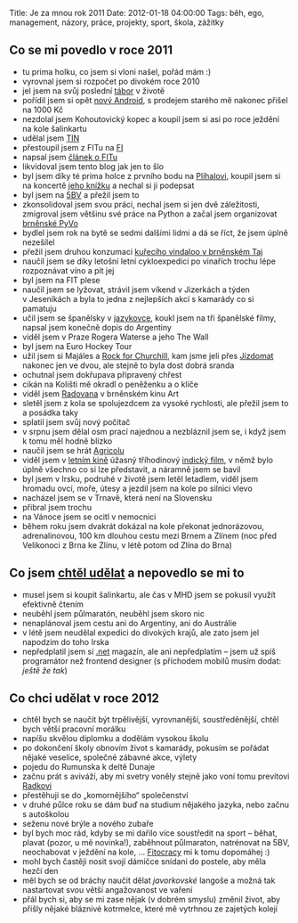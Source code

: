 Title: Je za mnou rok 2011
Date: 2012-01-18 04:00:00
Tags: běh, ego, management, názory, práce, projekty, sport, škola, zážitky

## Co se mi povedlo v roce 2011

-   tu prima holku, co jsem si vloni našel, pořád mám :)
-   vyrovnal jsem si rozpočet po divokém roce 2010
-   jel jsem na svůj poslední [tábor](http://www.taborprekvapeni.net/) v životě
-   pořídil jsem si opět [nový Android](http://www.mobilmania.cz/clanky/lg-optimus-one-postrach-levnych-androidu-test/sc-3-a-1315240/default.aspx), s prodejem starého mě nakonec přišel na 1000 Kč
-   nezdolal jsem Kohoutovický kopec a koupil jsem si asi po roce ježdění na kole šalinkartu
-   udělal jsem [TIN](http://www.fit.vutbr.cz/study/courses/TIN/)
-   přestoupil jsem z FITu na [FI](http://www.fi.muni.cz/)
-   napsal jsem [článek o FITu](|filename|2011-05-09_byl-jsem-fit.md)
-   likvidoval jsem tento blog jak jen to šlo
-   byl jsem díky té prima holce z prvního bodu na [Plíhalovi](http://karelplihal.cz/), koupil jsem si na koncertě [jeho knížku](http://www.kosmas.cz/knihy/132297/jako-cool-v-plote/) a nechal si ji podepsat
-   byl jsem na [5BV](http://5bv.cz/) a přežil jsem to
-   zkonsolidoval jsem svou práci, nechal jsem si jen dvě záležitosti, zmigroval jsem většinu své práce na Python a začal jsem organizovat [brněnské PyVo](http://srazy.info/brnenske-pyvo/)
-   bydlel jsem rok na bytě se sedmi dalšími lidmi a dá se říct, že jsem úplně nezešílel
-   přežil jsem druhou konzumaci [kuřecího vindaloo v brněnském Taj](http://www.tajbrno.cz/)
-   naučil jsem se díky letošní letní cykloexpedici po vinařích trochu lépe rozpoznávat víno a pít jej
-   byl jsem na FIT plese
-   naučil jsem se lyžovat, strávil jsem víkend v Jizerkách a týden v Jeseníkách a byla to jedna z nejlepších akcí s kamarády co si pamatuju
-   učil jsem se španělsky v [jazykovce](http://www.jc-correct.com/), koukl jsem na tři španělské filmy, napsal jsem konečně dopis do Argentiny
-   viděl jsem v Praze Rogera Waterse a jeho The Wall
-   byl jsem na Euro Hockey Tour
-   užil jsem si Majáles a [Rock for Churchill](http://rfch.cz/), kam jsme jeli přes [Jízdomat](http://www.jizdomat.cz) nakonec jen ve dvou, ale stejně to byla dost dobrá sranda
-   ochutnal jsem dokřupava připravený chřest
-   cikán na Kolišti mě okradl o peněženku a o klíče
-   viděl jsem [Radovana](http://www.csfd.cz/film/291641-mgr-radovan-kaluza/) v brněnském kinu Art
-   sletěl jsem z kola se spolujezdcem za vysoké rychlosti, ale přežil jsem to a posádka taky
-   splatil jsem svůj nový počítač
-   v srpnu jsem dělal osm prací najednou a nezbláznil jsem se, i když jsem k tomu měl hodně blízko
-   naučil jsem se hrát [Agricolu](http://www.deskovecky.cz/deskove-hry/77-agricola-8595558300099.html)
-   viděl jsem v [letním kině](http://nadobraku.cz/#2011-08-24) úžasný tříhodinový [indický film](http://www.csfd.cz/film/107196-statecne-srdce-ziska-nevestu/), v němž bylo úplně všechno co si lze představit, a náramně jsem se bavil
-   byl jsem v Irsku, podruhé v životě jsem letěl letadlem, viděl jsem hromadu ovcí, moře, útesy a jezdil jsem na kole po silnici vlevo
-   nacházel jsem se v Trnavě, která není na Slovensku
-   přibral jsem trochu
-   na Vánoce jsem se ocitl v nemocnici
-   během roku jsem dvakrát dokázal na kole překonat jednorázovou, adrenalinovou, 100 km dlouhou cestu mezi Brnem a Zlínem (noc před Velikonoci z Brna ke Zlínu, v létě potom od Zlína do Brna)

## Co jsem [chtěl udělat](|filename|2011-01-01_novorocni-vyhledy.md) a nepovedlo se mi to

-   musel jsem si koupit šalinkartu, ale čas v MHD jsem se pokusil využít efektivně čtením
-   neuběhl jsem půlmaratón, neuběhl jsem skoro nic
-   nenaplánoval jsem cestu ani do Argentiny, ani do Austrálie
-   v létě jsem neudělal expedici do divokých krajů, ale zato jsem jel napodzim do toho Irska
-   nepředplatil jsem si [.net](http://www.netmag.co.uk/) magazín, ale ani nepředplatím – jsem už spíš programátor než frontend designer (s příchodem mobilů musím dodat: *ještě že tak*)

## Co chci udělat v roce 2012

-   chtěl bych se naučit být trpělivější, vyrovnanější, soustředěnější, chtěl bych větší pracovní morálku
-   napíšu skvělou diplomku a dodělám vysokou školu
-   po dokončení školy obnovím život s kamarády, pokusím se pořádat nějaké veselice, společné zábavné akce, výlety
-   pojedu do Rumunska k deltě Dunaje
-   začnu prát s aviváží, aby mi svetry voněly stejně jako voní tomu prevítovi [Radkovi](http://www.ceskatelevize.cz/lide/radek-wiglasz/)
-   přestěhuji se do „komornějšího“ společenství
-   v druhé půlce roku se dám buď na studium nějakého jazyka, nebo začnu s autoškolou
-   seženu nové brýle a nového zubaře
-   byl bych moc rád, kdyby se mi dařilo více soustředit na sport – běhat, plavat (pozor, u mě novinka!), zaběhnout půlmaraton, natrénovat na 5BV, neochabovat v ježdění na kole, … [Fitocracy](http://ftcy.co/wfn4WM) mi k tomu dopomáhej :)
-   mohl bych častěji nosit svojí dámičce snídani do postele, aby měla hezčí den
-   měl bych se od bráchy naučit dělat *javorkovské* langoše a možná tak nastartovat svou větší angažovanost ve vaření
-   přál bych si, aby se mi zase nějak (v dobrém smyslu) změnil život, aby přišly nějaké bláznivé kotrmelce, které mě vytrhnou ze zajetých kolejí